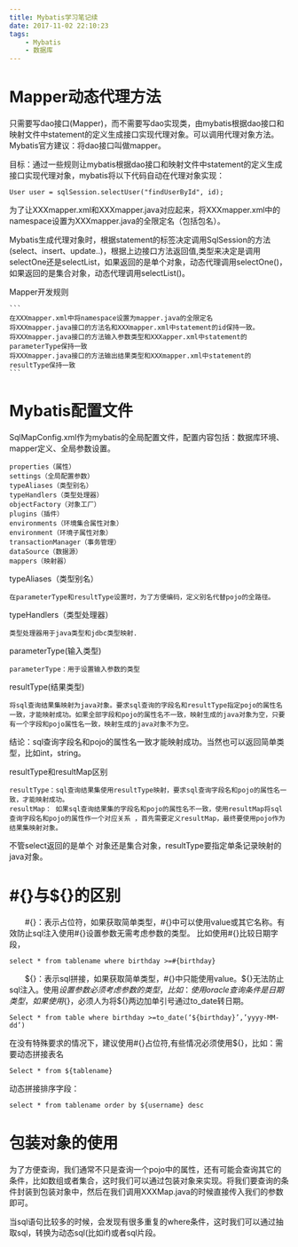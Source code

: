 ```yaml
---
title: Mybatis学习笔记续
date: 2017-11-02 22:10:23
tags:
	- Mybatis
	- 数据库
---
```


# Mapper动态代理方法
只需要写dao接口(Mapper)，而不需要写dao实现类，由mybatis根据dao接口和映射文件中statement的定义生成接口实现代理对象。可以调用代理对象方法。
Mybatis官方建议：将dao接口叫做mapper。

目标：通过一些规则让mybatis根据dao接口和映射文件中statement的定义生成接口实现代理对象，mybatis将以下代码自动在代理对象实现：

	User user = sqlSession.selectUser("findUserById", id);

为了让XXXmapper.xml和XXXmapper.java对应起来，将XXXmapper.xml中的namespace设置为XXXmapper.java的全限定名（包括包名）。

<!-- more -->

Mybatis生成代理对象时，根据statement的标签决定调用SqlSession的方法(select、insert、update..)，根据上边接口方法返回值,类型来决定是调用
selectOne还是selectList，如果返回的是单个对象，动态代理调用selectOne()，如果返回的是集合对象，动态代理调用selectList()。

Mapper开发规则

	```
	在XXXmapper.xml中将namespace设置为mapper.java的全限定名
	将XXXmapper.java接口的方法名和XXXmapper.xml中statement的id保持一致。
	将XXXmapper.java接口的方法输入参数类型和XXXapper.xml中statement的parameterType保持一致
	将XXXmapper.java接口的方法输出结果类型和XXXmapper.xml中statement的resultType保持一致
	```

# Mybatis配置文件
SqlMapConfig.xml作为mybatis的全局配置文件，配置内容包括：数据库环境、mapper定义、全局参数设置。
	
	properties（属性）
	settings（全局配置参数）
	typeAliases（类型别名）
	typeHandlers（类型处理器）
	objectFactory（对象工厂）
	plugins（插件）
	environments（环境集合属性对象）
	environment（环境子属性对象）
	transactionManager（事务管理）
	dataSource（数据源）
	mappers（映射器）

typeAliases（类型别名）
	
	在parameterType和resultType设置时，为了方便编码，定义别名代替pojo的全路径。

typeHandlers（类型处理器）
	
	类型处理器用于java类型和jdbc类型映射.

parameterType(输入类型)

	parameterType：用于设置输入参数的类型

resultType(结果类型)

	将sql查询结果集映射为java对象。要求sql查询的字段名和resultType指定pojo的属性名一致，才能映射成功。如果全部字段和pojo的属性名不一致，映射生成的java对象为空，只要有一个字段和pojo属性名一致，映射生成的java对象不为空。
结论：sql查询字段名和pojo的属性名一致才能映射成功。当然也可以返回简单类型，比如int，string。

resultType和resultMap区别
	
	resultType：sql查询结果集使用resultType映射，要求sql查询字段名和pojo的属性名一致，才能映射成功。
	resultMap： 如果sql查询结果集的字段名和pojo的属性名不一致，使用resultMap将sql查询字段名和pojo的属性作一个对应关系 ，首先需要定义resultMap，最终要使用pojo作为结果集映射对象。

不管select返回的是单个 对象还是集合对象，resultType要指定单条记录映射的java对象。

# \#{}与${}的区别
&emsp;&emsp;\#{}：表示占位符，如果获取简单类型，#{}中可以使用value或其它名称。有效防止sql注入使用#{}设置参数无需考虑参数的类型。 比如使用#{}比较日期字段，
    
    select * from tablename where birthday >=#{birthday}

&emsp;&emsp;${}：表示sql拼接，如果获取简单类型，#{}中只能使用value。${}无法防止sql注入。使用${}设置参数必须考虑参数的类型，比如：使用oracle查询条件是日期类型，如果使用${}，必须人为将${}两边加单引号通过to_date转日期。

	Select * from table where birthday >=to_date(‘${birthday}’,’yyyy-MM-dd’)

在没有特殊要求的情况下，建议使用#{}占位符,有些情况必须使用${}，比如：需要动态拼接表名
	
	Select * from ${tablename}

动态拼接排序字段：
	
	select * from tablename order by ${username} desc


# 包装对象的使用
为了方便查询，我们通常不只是查询一个pojo中的属性，还有可能会查询其它的条件，比如数组或者集合，这时我们可以通过包装对象来实现。将我们要查询的条件封装到包装对象中，然后在我们调用XXXMap.java的时候直接传入我们的参数即可。

当sql语句比较多的时候，会发现有很多重复的where条件，这时我们可以通过抽取sql，转换为动态sql(比如if)或者sql片段。





















